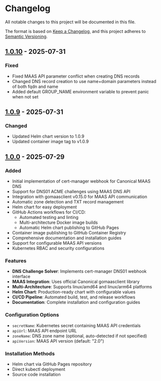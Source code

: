 # Changelog

All notable changes to this project will be documented in this file.

The format is based on [Keep a Changelog](https://keepachangelog.com/en/1.0.0/),
and this project adheres to [Semantic Versioning](https://semver.org/spec/v2.0.0.html).

## [1.0.10] - 2025-07-31

### Fixed
- Fixed MAAS API parameter conflict when creating DNS records
- Changed DNS record creation to use name+domain parameters instead of both fqdn and name
- Added default GROUP_NAME environment variable to prevent panic when not set

## [1.0.9] - 2025-07-31

### Changed
- Updated Helm chart version to 1.0.9
- Updated container image tag to v1.0.9

## [1.0.0] - 2025-07-29

### Added
- Initial implementation of cert-manager webhook for Canonical MAAS DNS
- Support for DNS01 ACME challenges using MAAS DNS API
- Integration with gomaasclient v0.15.0 for MAAS API communication
- Automatic zone detection and TXT record management
- Helm chart for easy deployment
- GitHub Actions workflows for CI/CD:
  - Automated testing and linting
  - Multi-architecture Docker image builds
  - Automatic Helm chart publishing to GitHub Pages
- Container image publishing to GitHub Container Registry
- Comprehensive documentation and installation guides
- Support for configurable MAAS API versions
- Kubernetes RBAC and security configurations

### Features
- **DNS Challenge Solver**: Implements cert-manager DNS01 webhook interface
- **MAAS Integration**: Uses official Canonical gomaasclient library
- **Multi-Architecture**: Supports linux/amd64 and linux/arm64 platforms
- **Helm Chart**: Production-ready chart with configurable values
- **CI/CD Pipeline**: Automated build, test, and release workflows
- **Documentation**: Complete installation and configuration guides

### Configuration Options
- `secretName`: Kubernetes secret containing MAAS API credentials
- `apiUrl`: MAAS API endpoint URL
- `zoneName`: DNS zone name (optional, auto-detected if not specified)
- `apiVersion`: MAAS API version (default: "2.0")

### Installation Methods
- Helm chart via GitHub Pages repository
- Direct kubectl deployment
- Source code installation

[1.0.10]: https://github.com/kogito-ops/cert-manager-webhook-maas/releases/tag/v1.0.10
[1.0.9]: https://github.com/kogito-ops/cert-manager-webhook-maas/releases/tag/v1.0.9
[1.0.0]: https://github.com/kogito-ops/cert-manager-webhook-maas/releases/tag/v1.0.0